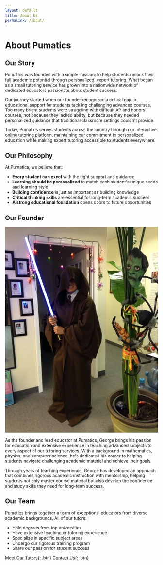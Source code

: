 ```yaml
---
layout: default
title: About Us
permalink: /about/
---
```


# About Pumatics

## Our Story

Pumatics was founded with a simple mission: to help students unlock their full academic potential through personalized, expert tutoring. What began as a small tutoring service has grown into a nationwide network of dedicated educators passionate about student success.

Our journey started when our founder recognized a critical gap in educational support for students tackling challenging advanced courses. Too many bright students were struggling with difficult AP and honors courses, not because they lacked ability, but because they needed personalized guidance that traditional classroom settings couldn't provide.

Today, Pumatics serves students across the country through our interactive online tutoring platform, maintaining our commitment to personalized education while making expert tutoring accessible to students everywhere.

## Our Philosophy

At Pumatics, we believe that:

- **Every student can excel** with the right support and guidance
- **Learning should be personalized** to match each student's unique needs and learning style
- **Building confidence** is just as important as building knowledge
- **Critical thinking skills** are essential for long-term academic success
- **A strong educational foundation** opens doors to future opportunities

## Our Founder

![Founder's Photo](/assets/images/george-chumbipuma.jpg)

As the founder and lead educator at Pumatics, George brings his passion for education and extensive experience in teaching advanced subjects to every aspect of our tutoring services. With a background in mathematics, physics, and computer science, he's dedicated his career to helping students navigate challenging academic material and achieve their goals.

Through years of teaching experience, George has developed an approach that combines rigorous academic instruction with mentorship, helping students not only master course material but also develop the confidence and study skills they need for long-term success.

## Our Team

Pumatics brings together a team of exceptional educators from diverse academic backgrounds. All of our tutors:

- Hold degrees from top universities
- Have extensive teaching or tutoring experience
- Specialize in specific subject areas
- Undergo our rigorous training program
- Share our passion for student success

[Meet Our Tutors](/tutors){: .btn}
[Contact Us](/contact){: .btn} 